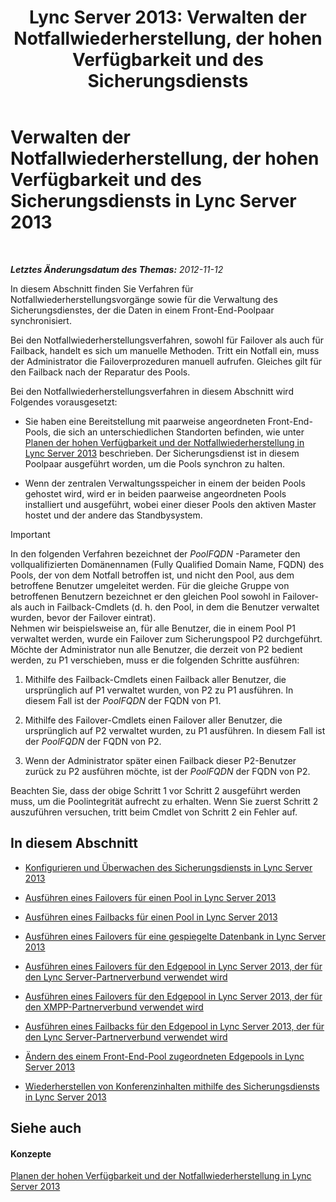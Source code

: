 ﻿---
title: 'Lync Server 2013: Verwalten der Notfallwiederherstellung, der hohen Verfügbarkeit und des Sicherungsdiensts'
TOCTitle: Verwalten der Notfallwiederherstellung, der hohen Verfügbarkeit und des Sicherungsdiensts in Lync Server 2013
ms:assetid: f4cd36fb-ffd6-48fa-b761-e11b3bcff91a
ms:mtpsurl: https://technet.microsoft.com/de-de/library/JJ721939(v=OCS.15)
ms:contentKeyID: 49891017
ms.date: 05/19/2016
mtps_version: v=OCS.15
ms.translationtype: HT
---

# Verwalten der Notfallwiederherstellung, der hohen Verfügbarkeit und des Sicherungsdiensts in Lync Server 2013

 

_**Letztes Änderungsdatum des Themas:** 2012-11-12_

In diesem Abschnitt finden Sie Verfahren für Notfallwiederherstellungsvorgänge sowie für die Verwaltung des Sicherungsdienstes, der die Daten in einem Front-End-Poolpaar synchronisiert.

Bei den Notfallwiederherstellungsverfahren, sowohl für Failover als auch für Failback, handelt es sich um manuelle Methoden. Tritt ein Notfall ein, muss der Administrator die Failoverprozeduren manuell aufrufen. Gleiches gilt für den Failback nach der Reparatur des Pools.

Bei den Notfallwiederherstellungsverfahren in diesem Abschnitt wird Folgendes vorausgesetzt:

  - Sie haben eine Bereitstellung mit paarweise angeordneten Front-End-Pools, die sich an unterschiedlichen Standorten befinden, wie unter [Planen der hohen Verfügbarkeit und der Notfallwiederherstellung in Lync Server 2013](lync-server-2013-planning-for-high-availability-and-disaster-recovery.md) beschrieben. Der Sicherungsdienst ist in diesem Poolpaar ausgeführt worden, um die Pools synchron zu halten.

  - Wenn der zentralen Verwaltungsspeicher in einem der beiden Pools gehostet wird, wird er in beiden paarweise angeordneten Pools installiert und ausgeführt, wobei einer dieser Pools den aktiven Master hostet und der andere das Standbysystem.


> [!IMPORTANT]
> In den folgenden Verfahren bezeichnet der <EM>PoolFQDN</EM> -Parameter den vollqualifizierten Domänennamen (Fully Qualified Domain Name, FQDN) des Pools, der von dem Notfall betroffen ist, und nicht den Pool, aus dem betroffene Benutzer umgeleitet werden. Für die gleiche Gruppe von betroffenen Benutzern bezeichnet er den gleichen Pool sowohl in Failover- als auch in Failback-Cmdlets (d. h. den Pool, in dem die Benutzer verwaltet wurden, bevor der Failover eintrat).<BR>Nehmen wir beispielsweise an, für alle Benutzer, die in einem Pool P1 verwaltet werden, wurde ein Failover zum Sicherungspool P2 durchgeführt. Möchte der Administrator nun alle Benutzer, die derzeit von P2 bedient werden, zu P1 verschieben, muss er die folgenden Schritte ausführen: 
> <OL>
> <LI>
> <P>Mithilfe des Failback-Cmdlets einen Failback aller Benutzer, die ursprünglich auf P1 verwaltet wurden, von P2 zu P1 ausführen. In diesem Fall ist der <EM>PoolFQDN</EM> der FQDN von P1.</P>
> <LI>
> <P>Mithilfe des Failover-Cmdlets einen Failover aller Benutzer, die ursprünglich auf P2 verwaltet wurden, zu P1 ausführen. In diesem Fall ist der <EM>PoolFQDN</EM> der FQDN von P2.</P>
> <LI>
> <P>Wenn der Administrator später einen Failback dieser P2-Benutzer zurück zu P2 ausführen möchte, ist der <EM>PoolFQDN</EM> der FQDN von P2.</P></LI></OL>Beachten Sie, dass der obige Schritt 1 vor Schritt 2 ausgeführt werden muss, um die Poolintegrität aufrecht zu erhalten. Wenn Sie zuerst Schritt 2 auszuführen versuchen, tritt beim Cmdlet von Schritt 2 ein Fehler auf.



## In diesem Abschnitt

  - [Konfigurieren und Überwachen des Sicherungsdiensts in Lync Server 2013](lync-server-2013-configuring-and-monitoring-the-backup-service.md)

  - [Ausführen eines Failovers für einen Pool in Lync Server 2013](lync-server-2013-failing-over-a-pool.md)

  - [Ausführen eines Failbacks für einen Pool in Lync Server 2013](lync-server-2013-failing-back-a-pool.md)

  - [Ausführen eines Failovers für eine gespiegelte Datenbank in Lync Server 2013](lync-server-2013-failing-over-a-mirrored-database.md)

  - [Ausführen eines Failovers für den Edgepool in Lync Server 2013, der für den Lync Server-Partnerverbund verwendet wird](lync-server-2013-failing-over-the-edge-pool-used-for-lync-server-federation.md)

  - [Ausführen eines Failovers für den Edgepool in Lync Server 2013, der für den XMPP-Partnerverbund verwendet wird](lync-server-2013-failing-over-the-edge-pool-used-for-xmpp-federation.md)

  - [Ausführen eines Failbacks für den Edgepool in Lync Server 2013, der für den Lync Server-Partnerverbund verwendet wird](lync-server-2013-failing-back-the-edge-pool-used-for-lync-server-federation-or-xmpp-federation.md)

  - [Ändern des einem Front-End-Pool zugeordneten Edgepools in Lync Server 2013](lync-server-2013-changing-the-edge-pool-associated-with-a-front-end-pool.md)

  - [Wiederherstellen von Konferenzinhalten mithilfe des Sicherungsdiensts in Lync Server 2013](lync-server-2013-restoring-conference-contents-using-the-backup-service.md)

## Siehe auch

#### Konzepte

[Planen der hohen Verfügbarkeit und der Notfallwiederherstellung in Lync Server 2013](lync-server-2013-planning-for-high-availability-and-disaster-recovery.md)

